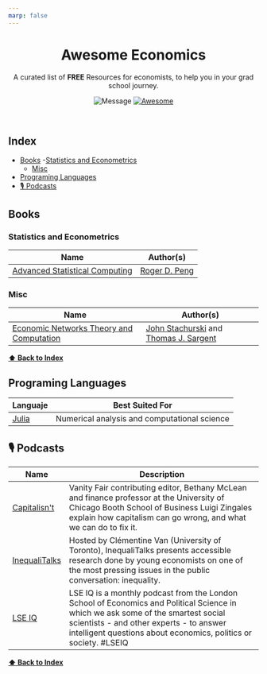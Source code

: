 ```yaml
---
marp: false
---
```


<div align='center'>

# Awesome Economics

A curated list of **FREE** Resources for economists, to help you in your grad school journey.
<br>

![Message](https://img.shields.io/badge/I%20%E2%9D%A4%20-OpenSource-%23ff0055)
[![Awesome](https://cdn.rawgit.com/sindresorhus/awesome/d7305f38d29fed78fa85652e3a63e154dd8e8829/media/badge.svg)](https://github.com/sindresorhus/awesome)
<!-- 
![GitHub](https://img.shields.io/github/license/pawelborkar/awesome-repos?color=%23ff0055) -->

</div> <br>

<!-- > _Pull Requests are being welcomed.Please see the [Contributing Guide](CONTRIBUTING.md) before opening a Pull Request._ -->

## Index

- [Books](#books)
  -[Statistics and Econometrics](#statistics-and-econometrics) 
  - [Misc](#misc)
- [Programing Languages](#programing-languages)
- [🎙️ Podcasts](#️-podcasts)

## Books
### Statistics and Econometrics
| Name                                                | Author(s)                                                                                              |
| --------------------------------------------------------- | ------------------------------------------- |
|[Advanced Statistical Computing](https://bookdown.org/rdpeng/advstatcomp/)| [Roger D. Peng](https://www.biostat.jhsph.edu/~rpeng/)|

### Misc
| Name                                                | Author(s)                                                                                              |
| --------------------------------------------------------- | ------------------------------------------- |
|[Economic Networks Theory and Computation](https://networks.quantecon.org/)| [John Stachurski](https://johnstachurski.net/) and [Thomas J. Sargent](http://www.tomsargent.com/)|


**[⬆ Back to Index](#index)**
## Programing Languages

| Languaje                                                | Best Suited For                                                                                              |
| --------------------------------------------------------- | ------------------------------------------- |
|<i class="fa fa-julia" aria-hidden="true"></i> [Julia](https://julialang.org/)| Numerical analysis and computational science|

## 🎙️ Podcasts

| Name                                                | Description                                                                                              |
| --------------------------------------------------------- | ------------------------------------------- |
| [Capitalisn't](https://www.capitalisnt.com/) | Vanity Fair contributing editor, Bethany McLean and finance professor at the University of Chicago Booth School of Business Luigi Zingales explain how capitalism can go wrong, and what we can do to fix it. |
| [InequaliTalks](https://inequalitalks.fireside.fm/) | Hosted by  Clémentine Van (University of Toronto), InequaliTalks presents accessible research done by young economists on one of the most pressing issues in the public conversation: inequality.  |
|[LSE IQ](https://open.spotify.com/show/0gv1QzSH5ciXBTkt6pZpNt)|LSE IQ is a monthly podcast from the London School of Economics and Political Science in which we ask some of the smartest social scientists - and other experts - to answer intelligent questions about economics, politics or society. #LSEIQ|

**[⬆ Back to Index](#index)**
